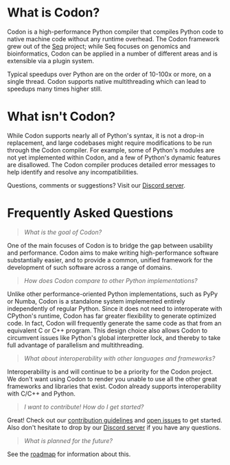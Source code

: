 # What is Codon?

Codon is a high-performance Python compiler that compiles Python code to
native machine code without any runtime overhead. The Codon framework
grew out of the [Seq](https://seq-lang.org) project; while Seq focuses
on genomics and bioinformatics, Codon can be applied in a number of
different areas and is extensible via a plugin system.

Typical speedups over Python are on the order of 10-100x or more, on a
single thread. Codon supports native multithreading which can lead to
speedups many times higher still.

# What isn't Codon?

While Codon supports nearly all of Python's syntax, it is not a drop-in
replacement, and large codebases might require modifications to be run
through the Codon compiler. For example, some of Python's modules are
not yet implemented within Codon, and a few of Python's dynamic
features are disallowed. The Codon compiler produces detailed error
messages to help identify and resolve any incompatibilities.

Questions, comments or suggestions? Visit our [Discord
server](https://discord.com/invite/8aKr6HEN?utm_source=Discord%20Widget&utm_medium=Connect).

# Frequently Asked Questions

> *What is the goal of Codon?*

One of the main focuses of Codon is to bridge the gap between usability
and performance. Codon aims to make writing high-performance software
substantially easier, and to provide a common, unified framework for the
development of such software across a range of domains.

> *How does Codon compare to other Python implementations?*

Unlike other performance-oriented Python implementations, such as PyPy
or Numba, Codon is a standalone system implemented entirely
independently of regular Python. Since it does not need to interoperate
with CPython's runtime, Codon has far greater flexibility to generate
optimized code. In fact, Codon will frequently generate the same code as
that from an equivalent C or C++ program. This design choice also allows
Codon to circumvent issues like Python's global interpretter lock, and
thereby to take full advantage of parallelism and multithreading.

> *What about interoperability with other languages and frameworks?*

Interoperability is and will continue to be a priority for the Codon
project. We don't want using Codon to render you unable to use all the
other great frameworks and libraries that exist. Codon already supports
interoperability with C/C++ and Python.

> *I want to contribute! How do I get started?*

Great! Check out our [contribution
guidelines](https://github.com/exaloop/codon/blob/master/CONTRIBUTING.md)
and [open issues](https://github.com/exaloop/codon/issues) to get
started. Also don't hesitate to drop by our [Discord
server](https://discord.com/invite/8aKr6HEN?utm_source=Discord%20Widget&utm_medium=Connect)
if you have any questions.

> *What is planned for the future?*

See the [roadmap](https://github.com/exaloop/codon/wiki/Roadmap) for
information about this.
